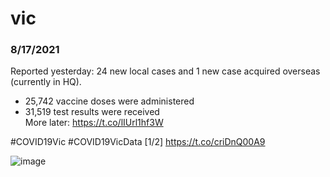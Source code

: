 

# vic
### 8/17/2021
Reported yesterday: 24 new local cases and 1 new case acquired overseas (currently in HQ).
- 25,742 vaccine doses were administered   
- 31,519 test results were received  
More later: https://t.co/lIUrl1hf3W

#COVID19Vic #COVID19VicData [1/2] https://t.co/criDnQ00A9

![image](https://pbs.twimg.com/media/E88jRsIVEBEnpQd.jpg)
